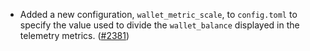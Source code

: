 - Added a new configuration, `wallet_metric_scale`, to `config.toml` to specify the
  value used to divide the `wallet_balance` displayed in the telemetry metrics.
  ([#2381](https://github.com/informalsystems/ibc-rs/issues/2381))